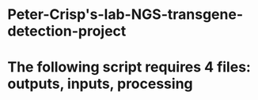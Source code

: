 # Peter-Crisp's-lab-NGS-transgene-detection-project
# The following script requires 4 files: outputs, inputs, processing
